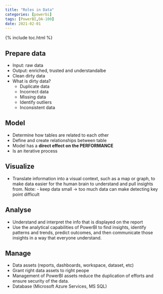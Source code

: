 ```yaml
---
title: "Roles in Data"
categories: [powerbi]
tags: [PowerBI,DA-100]
date: 2021-02-01
---
```


{% include toc.html %}

## Prepare data
- Input: raw data
- Output: enriched, trusted and understandalbe
- Clean dirty data 
- What is dirty data?
  + Duplicate data
  + Incorrect data
  + Missing data
  + Identify outliers
  + Inconsistent data

## Model
- Determine how tables are related to each other
- Define and create relationships between table
- Model has a **direct effect on the PERFORMANCE**
- Is an iterative process

## Visualize
- Translate information into a visual context, such as a map or graph, to make data easier for the human brain to understand and pull insights from. 
Note: - keep data small -> too much data can make detecting key point difficult

## Analyse
- Understand and interpret the info that is displayed on the report
- Use the analytical capabilities of PowerBI to find insights, identify patterns and trends, predict outcomes, and then communicate those insights in a way that everyone understand.

## Manage
- Data assets (reports, dashboards, workspace, dataset, etc)
- Grant right data assets to right peope
- Management of PowerBI assets reduce the duplication of efforts and ensure security of the data.
- Database (Microsoft Azure Services, MS SQL)


